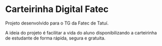 # Carteirinha Digital Fatec

Projeto desenvolvido para o TG da Fatec de Tatuí.

A ideia do projeto é facilitar a vida do aluno disponibilizando a carteirinha de estudante de forma rápida, segura e gratuita. 
